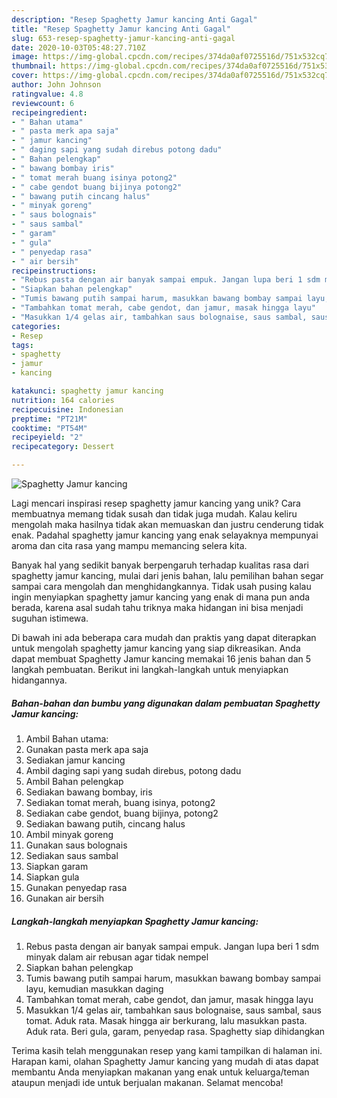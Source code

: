 ```yaml
---
description: "Resep Spaghetty Jamur kancing Anti Gagal"
title: "Resep Spaghetty Jamur kancing Anti Gagal"
slug: 653-resep-spaghetty-jamur-kancing-anti-gagal
date: 2020-10-03T05:48:27.710Z
image: https://img-global.cpcdn.com/recipes/374da0af0725516d/751x532cq70/spaghetty-jamur-kancing-foto-resep-utama.jpg
thumbnail: https://img-global.cpcdn.com/recipes/374da0af0725516d/751x532cq70/spaghetty-jamur-kancing-foto-resep-utama.jpg
cover: https://img-global.cpcdn.com/recipes/374da0af0725516d/751x532cq70/spaghetty-jamur-kancing-foto-resep-utama.jpg
author: John Johnson
ratingvalue: 4.8
reviewcount: 6
recipeingredient:
- " Bahan utama"
- " pasta merk apa saja"
- " jamur kancing"
- " daging sapi yang sudah direbus potong dadu"
- " Bahan pelengkap"
- " bawang bombay iris"
- " tomat merah buang isinya potong2"
- " cabe gendot buang bijinya potong2"
- " bawang putih cincang halus"
- " minyak goreng"
- " saus bolognais"
- " saus sambal"
- " garam"
- " gula"
- " penyedap rasa"
- " air bersih"
recipeinstructions:
- "Rebus pasta dengan air banyak sampai empuk. Jangan lupa beri 1 sdm minyak dalam air rebusan agar tidak nempel"
- "Siapkan bahan pelengkap"
- "Tumis bawang putih sampai harum, masukkan bawang bombay sampai layu, kemudian masukkan daging"
- "Tambahkan tomat merah, cabe gendot, dan jamur, masak hingga layu"
- "Masukkan 1/4 gelas air, tambahkan saus bolognaise, saus sambal, saus tomat. Aduk rata. Masak hingga air berkurang, lalu masukkan pasta. Aduk rata. Beri gula, garam, penyedap rasa. Spaghetty siap dihidangkan"
categories:
- Resep
tags:
- spaghetty
- jamur
- kancing

katakunci: spaghetty jamur kancing 
nutrition: 164 calories
recipecuisine: Indonesian
preptime: "PT21M"
cooktime: "PT54M"
recipeyield: "2"
recipecategory: Dessert

---
```



![Spaghetty Jamur kancing](https://img-global.cpcdn.com/recipes/374da0af0725516d/751x532cq70/spaghetty-jamur-kancing-foto-resep-utama.jpg)

Lagi mencari inspirasi resep spaghetty jamur kancing yang unik? Cara membuatnya memang tidak susah dan tidak juga mudah. Kalau keliru mengolah maka hasilnya tidak akan memuaskan dan justru cenderung tidak enak. Padahal spaghetty jamur kancing yang enak selayaknya mempunyai aroma dan cita rasa yang mampu memancing selera kita.



Banyak hal yang sedikit banyak berpengaruh terhadap kualitas rasa dari spaghetty jamur kancing, mulai dari jenis bahan, lalu pemilihan bahan segar sampai cara mengolah dan menghidangkannya. Tidak usah pusing kalau ingin menyiapkan spaghetty jamur kancing yang enak di mana pun anda berada, karena asal sudah tahu triknya maka hidangan ini bisa menjadi suguhan istimewa.


Di bawah ini ada beberapa cara mudah dan praktis yang dapat diterapkan untuk mengolah spaghetty jamur kancing yang siap dikreasikan. Anda dapat membuat Spaghetty Jamur kancing memakai 16 jenis bahan dan 5 langkah pembuatan. Berikut ini langkah-langkah untuk menyiapkan hidangannya.

<!--inarticleads1-->

##### Bahan-bahan dan bumbu yang digunakan dalam pembuatan Spaghetty Jamur kancing:

1. Ambil  Bahan utama:
1. Gunakan  pasta merk apa saja
1. Sediakan  jamur kancing
1. Ambil  daging sapi yang sudah direbus, potong dadu
1. Ambil  Bahan pelengkap
1. Sediakan  bawang bombay, iris
1. Sediakan  tomat merah, buang isinya, potong2
1. Sediakan  cabe gendot, buang bijinya, potong2
1. Sediakan  bawang putih, cincang halus
1. Ambil  minyak goreng
1. Gunakan  saus bolognais
1. Sediakan  saus sambal
1. Siapkan  garam
1. Siapkan  gula
1. Gunakan  penyedap rasa
1. Gunakan  air bersih




<!--inarticleads2-->

##### Langkah-langkah menyiapkan Spaghetty Jamur kancing:

1. Rebus pasta dengan air banyak sampai empuk. Jangan lupa beri 1 sdm minyak dalam air rebusan agar tidak nempel
1. Siapkan bahan pelengkap
1. Tumis bawang putih sampai harum, masukkan bawang bombay sampai layu, kemudian masukkan daging
1. Tambahkan tomat merah, cabe gendot, dan jamur, masak hingga layu
1. Masukkan 1/4 gelas air, tambahkan saus bolognaise, saus sambal, saus tomat. Aduk rata. Masak hingga air berkurang, lalu masukkan pasta. Aduk rata. Beri gula, garam, penyedap rasa. Spaghetty siap dihidangkan




Terima kasih telah menggunakan resep yang kami tampilkan di halaman ini. Harapan kami, olahan Spaghetty Jamur kancing yang mudah di atas dapat membantu Anda menyiapkan makanan yang enak untuk keluarga/teman ataupun menjadi ide untuk berjualan makanan. Selamat mencoba!
